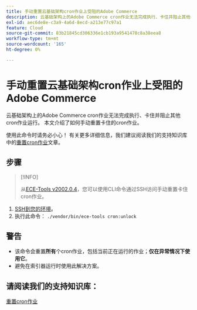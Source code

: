```yaml
---
title: 手动重置云基础架构cron作业上受阻的Adobe Commerce
description: 云基础架构上的Adobe Commerce cron作业无法完成执行、卡住并阻止其他cron作业运行。 本文介绍了如何手动重置卡住的cron作业。
exl-id: aec6de8e-c3a9-4a6d-8ecd-a213e77c97a1
feature: Cloud
source-git-commit: 83b21845cd306336e1cb193a9541478c8a38eea8
workflow-type: tm+mt
source-wordcount: '165'
ht-degree: 0%

---
```


# 手动重置云基础架构cron作业上受阻的Adobe Commerce

云基础架构上的Adobe Commerce cron作业无法完成执行、卡住并阻止其他cron作业运行。 本文介绍了如何手动重置卡住的cron作业。

使用此命令时请务必小心！ 有关更多详细信息，我们建议阅读我们的支持知识库中的[重置cron作业](https://experienceleague.adobe.com/docs/commerce-knowledge-base/kb/troubleshooting/miscellaneous/cron-job-is-stuck-in-running-status.html?lang=zh-Hans)文章。

## 步骤

>[!INFO]
>
>从[ECE-Tools v2002.0.4](https://experienceleague.adobe.com/docs/commerce-cloud-service/user-guide/release-notes/cloud-release-archive.html?lang=zh-Hans#v2002.0.4)，您可以使用CLI命令通过SSH访问手动重置卡住cron作业。

1. [SSH到您的环境](https://experienceleague.adobe.com/docs/commerce-cloud-service/user-guide/develop/secure-connections.html?lang=zh-Hans)。
1. 执行此命令： `./vendor/bin/ece-tools cron:unlock`

## 警告

* 该命令会重置&#x200B;**所有**&#x200B;个cron作业，包括当前正在运行的作业；**仅在异常情况下使用它**。
* 避免在索引器运行时使用此解决方案。

## 请阅读我们的支持知识库：

[重置cron作业](https://experienceleague.adobe.com/docs/commerce-knowledge-base/kb/troubleshooting/miscellaneous/cron-job-is-stuck-in-running-status.html?lang=zh-Hans)
